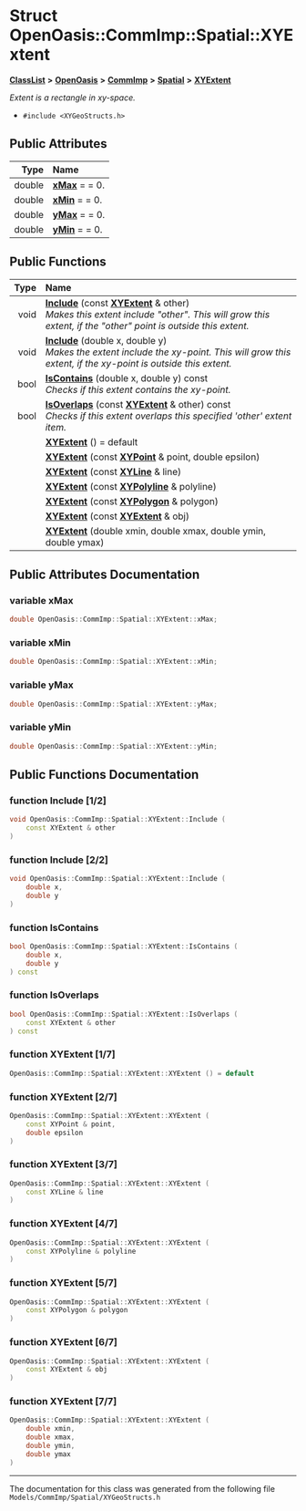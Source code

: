 

# Struct OpenOasis::CommImp::Spatial::XYExtent



[**ClassList**](annotated.md) **>** [**OpenOasis**](namespace_open_oasis.md) **>** [**CommImp**](namespace_open_oasis_1_1_comm_imp.md) **>** [**Spatial**](namespace_open_oasis_1_1_comm_imp_1_1_spatial.md) **>** [**XYExtent**](struct_open_oasis_1_1_comm_imp_1_1_spatial_1_1_x_y_extent.md)



_Extent is a rectangle in xy-space._ 

* `#include <XYGeoStructs.h>`





















## Public Attributes

| Type | Name |
| ---: | :--- |
|  double | [**xMax**](#variable-xmax)   = = 0.<br> |
|  double | [**xMin**](#variable-xmin)   = = 0.<br> |
|  double | [**yMax**](#variable-ymax)   = = 0.<br> |
|  double | [**yMin**](#variable-ymin)   = = 0.<br> |
















## Public Functions

| Type | Name |
| ---: | :--- |
|  void | [**Include**](#function-include-12) (const [**XYExtent**](struct_open_oasis_1_1_comm_imp_1_1_spatial_1_1_x_y_extent.md) & other) <br>_Makes this extent include "other". This will grow this extent, if the "other" point is outside this extent._  |
|  void | [**Include**](#function-include-22) (double x, double y) <br>_Makes the extent include the xy-point. This will grow this extent, if the xy-point is outside this extent._  |
|  bool | [**IsContains**](#function-iscontains) (double x, double y) const<br>_Checks if this extent contains the xy-point._  |
|  bool | [**IsOverlaps**](#function-isoverlaps) (const [**XYExtent**](struct_open_oasis_1_1_comm_imp_1_1_spatial_1_1_x_y_extent.md) & other) const<br>_Checks if this extent overlaps this specified 'other' extent item._  |
|   | [**XYExtent**](#function-xyextent-17) () = default<br> |
|   | [**XYExtent**](#function-xyextent-27) (const [**XYPoint**](struct_open_oasis_1_1_comm_imp_1_1_spatial_1_1_x_y_point.md) & point, double epsilon) <br> |
|   | [**XYExtent**](#function-xyextent-37) (const [**XYLine**](struct_open_oasis_1_1_comm_imp_1_1_spatial_1_1_x_y_line.md) & line) <br> |
|   | [**XYExtent**](#function-xyextent-47) (const [**XYPolyline**](struct_open_oasis_1_1_comm_imp_1_1_spatial_1_1_x_y_polyline.md) & polyline) <br> |
|   | [**XYExtent**](#function-xyextent-57) (const [**XYPolygon**](struct_open_oasis_1_1_comm_imp_1_1_spatial_1_1_x_y_polygon.md) & polygon) <br> |
|   | [**XYExtent**](#function-xyextent-67) (const [**XYExtent**](struct_open_oasis_1_1_comm_imp_1_1_spatial_1_1_x_y_extent.md) & obj) <br> |
|   | [**XYExtent**](#function-xyextent-77) (double xmin, double xmax, double ymin, double ymax) <br> |




























## Public Attributes Documentation




### variable xMax 

```C++
double OpenOasis::CommImp::Spatial::XYExtent::xMax;
```






### variable xMin 

```C++
double OpenOasis::CommImp::Spatial::XYExtent::xMin;
```






### variable yMax 

```C++
double OpenOasis::CommImp::Spatial::XYExtent::yMax;
```






### variable yMin 

```C++
double OpenOasis::CommImp::Spatial::XYExtent::yMin;
```



## Public Functions Documentation




### function Include [1/2]

```C++
void OpenOasis::CommImp::Spatial::XYExtent::Include (
    const XYExtent & other
) 
```






### function Include [2/2]

```C++
void OpenOasis::CommImp::Spatial::XYExtent::Include (
    double x,
    double y
) 
```






### function IsContains 

```C++
bool OpenOasis::CommImp::Spatial::XYExtent::IsContains (
    double x,
    double y
) const
```






### function IsOverlaps 

```C++
bool OpenOasis::CommImp::Spatial::XYExtent::IsOverlaps (
    const XYExtent & other
) const
```






### function XYExtent [1/7]

```C++
OpenOasis::CommImp::Spatial::XYExtent::XYExtent () = default
```






### function XYExtent [2/7]

```C++
OpenOasis::CommImp::Spatial::XYExtent::XYExtent (
    const XYPoint & point,
    double epsilon
) 
```






### function XYExtent [3/7]

```C++
OpenOasis::CommImp::Spatial::XYExtent::XYExtent (
    const XYLine & line
) 
```






### function XYExtent [4/7]

```C++
OpenOasis::CommImp::Spatial::XYExtent::XYExtent (
    const XYPolyline & polyline
) 
```






### function XYExtent [5/7]

```C++
OpenOasis::CommImp::Spatial::XYExtent::XYExtent (
    const XYPolygon & polygon
) 
```






### function XYExtent [6/7]

```C++
OpenOasis::CommImp::Spatial::XYExtent::XYExtent (
    const XYExtent & obj
) 
```






### function XYExtent [7/7]

```C++
OpenOasis::CommImp::Spatial::XYExtent::XYExtent (
    double xmin,
    double xmax,
    double ymin,
    double ymax
) 
```




------------------------------
The documentation for this class was generated from the following file `Models/CommImp/Spatial/XYGeoStructs.h`


